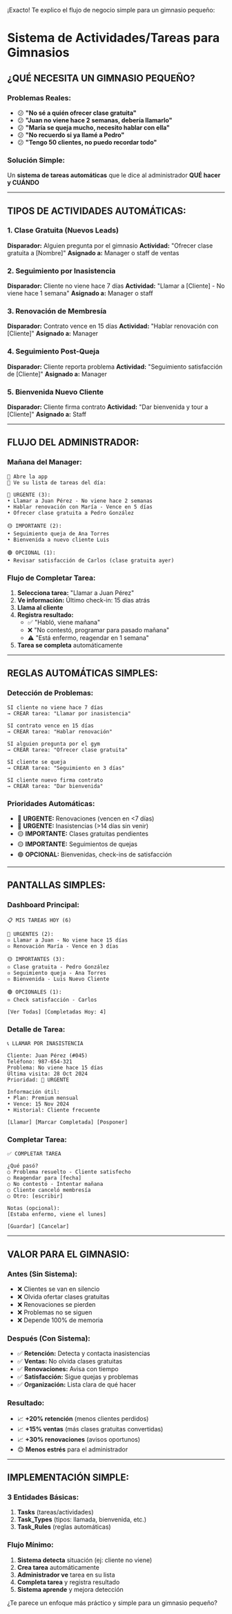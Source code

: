 ¡Exacto! Te explico el flujo de negocio simple para un gimnasio pequeño:

# Sistema de Actividades/Tareas para Gimnasios

## **¿QUÉ NECESITA UN GIMNASIO PEQUEÑO?**

### **Problemas Reales:**
- 😕 **"No sé a quién ofrecer clase gratuita"**
- 😕 **"Juan no viene hace 2 semanas, debería llamarlo"**
- 😕 **"María se queja mucho, necesito hablar con ella"**
- 😕 **"No recuerdo si ya llamé a Pedro"**
- 😕 **"Tengo 50 clientes, no puedo recordar todo"**

### **Solución Simple:**
Un **sistema de tareas automáticas** que le dice al administrador **QUÉ hacer y CUÁNDO**

---

## **TIPOS DE ACTIVIDADES AUTOMÁTICAS:**

### **1. Clase Gratuita (Nuevos Leads)**
**Disparador:** Alguien pregunta por el gimnasio
**Actividad:** "Ofrecer clase gratuita a [Nombre]"
**Asignado a:** Manager o staff de ventas

### **2. Seguimiento por Inasistencia**
**Disparador:** Cliente no viene hace 7 días
**Actividad:** "Llamar a [Cliente] - No viene hace 1 semana"
**Asignado a:** Manager o staff

### **3. Renovación de Membresía**
**Disparador:** Contrato vence en 15 días
**Actividad:** "Hablar renovación con [Cliente]"
**Asignado a:** Manager

### **4. Seguimiento Post-Queja**
**Disparador:** Cliente reporta problema
**Actividad:** "Seguimiento satisfacción de [Cliente]"
**Asignado a:** Manager

### **5. Bienvenida Nuevo Cliente**
**Disparador:** Cliente firma contrato
**Actividad:** "Dar bienvenida y tour a [Cliente]"
**Asignado a:** Staff

---

## **FLUJO DEL ADMINISTRADOR:**

### **Mañana del Manager:**
```
📱 Abre la app
👀 Ve su lista de tareas del día:

🔴 URGENTE (3):
• Llamar a Juan Pérez - No viene hace 2 semanas
• Hablar renovación con María - Vence en 5 días  
• Ofrecer clase gratuita a Pedro González

🟡 IMPORTANTE (2):
• Seguimiento queja de Ana Torres
• Bienvenida a nuevo cliente Luis

🟢 OPCIONAL (1):
• Revisar satisfacción de Carlos (clase gratuita ayer)
```

### **Flujo de Completar Tarea:**
1. **Selecciona tarea:** "Llamar a Juan Pérez"
2. **Ve información:** Último check-in: 15 días atrás
3. **Llama al cliente**
4. **Registra resultado:**
   - ✅ "Habló, viene mañana"
   - ❌ "No contestó, programar para pasado mañana"  
   - ⚠️ "Está enfermo, reagendar en 1 semana"
5. **Tarea se completa** automáticamente

---

## **REGLAS AUTOMÁTICAS SIMPLES:**

### **Detección de Problemas:**
```
SI cliente no viene hace 7 días
→ CREAR tarea: "Llamar por inasistencia"

SI contrato vence en 15 días  
→ CREAR tarea: "Hablar renovación"

SI alguien pregunta por el gym
→ CREAR tarea: "Ofrecer clase gratuita"

SI cliente se queja
→ CREAR tarea: "Seguimiento en 3 días"

SI cliente nuevo firma contrato
→ CREAR tarea: "Dar bienvenida"
```

### **Prioridades Automáticas:**
- 🔴 **URGENTE:** Renovaciones (vencen en <7 días)
- 🔴 **URGENTE:** Inasistencias (>14 días sin venir)
- 🟡 **IMPORTANTE:** Clases gratuitas pendientes
- 🟡 **IMPORTANTE:** Seguimientos de quejas
- 🟢 **OPCIONAL:** Bienvenidas, check-ins de satisfacción

---

## **PANTALLAS SIMPLES:**

### **Dashboard Principal:**
```
📋 MIS TAREAS HOY (6)

🔴 URGENTES (2):
▫️ Llamar a Juan - No viene hace 15 días
▫️ Renovación María - Vence en 3 días

🟡 IMPORTANTES (3):  
▫️ Clase gratuita - Pedro González
▫️ Seguimiento queja - Ana Torres
▫️ Bienvenida - Luis Nuevo Cliente

🟢 OPCIONALES (1):
▫️ Check satisfacción - Carlos

[Ver Todas] [Completadas Hoy: 4]
```

### **Detalle de Tarea:**
```
📞 LLAMAR POR INASISTENCIA

Cliente: Juan Pérez (#045)
Teléfono: 987-654-321
Problema: No viene hace 15 días
Última visita: 28 Oct 2024
Prioridad: 🔴 URGENTE

Información útil:
• Plan: Premium mensual
• Vence: 15 Nov 2024  
• Historial: Cliente frecuente

[Llamar] [Marcar Completada] [Posponer]
```

### **Completar Tarea:**
```
✅ COMPLETAR TAREA

¿Qué pasó?
○ Problema resuelto - Cliente satisfecho
○ Reagendar para [fecha]
○ No contestó - Intentar mañana
○ Cliente canceló membresía
○ Otro: [escribir]

Notas (opcional):
[Estaba enfermo, viene el lunes]

[Guardar] [Cancelar]
```

---

## **VALOR PARA EL GIMNASIO:**

### **Antes (Sin Sistema):**
- ❌ Clientes se van en silencio
- ❌ Olvida ofertar clases gratuitas
- ❌ Renovaciones se pierden
- ❌ Problemas no se siguen
- ❌ Depende 100% de memoria

### **Después (Con Sistema):**
- ✅ **Retención:** Detecta y contacta inasistencias
- ✅ **Ventas:** No olvida clases gratuitas
- ✅ **Renovaciones:** Avisa con tiempo
- ✅ **Satisfacción:** Sigue quejas y problemas
- ✅ **Organización:** Lista clara de qué hacer

### **Resultado:**
- 📈 **+20% retención** (menos clientes perdidos)
- 📈 **+15% ventas** (más clases gratuitas convertidas)
- 📈 **+30% renovaciones** (avisos oportunos)
- 😊 **Menos estrés** para el administrador

---

## **IMPLEMENTACIÓN SIMPLE:**

### **3 Entidades Básicas:**
1. **Tasks** (tareas/actividades)
2. **Task_Types** (tipos: llamada, bienvenida, etc.)
3. **Task_Rules** (reglas automáticas)

### **Flujo Mínimo:**
1. **Sistema detecta** situación (ej: cliente no viene)
2. **Crea tarea** automáticamente
3. **Administrador ve** tarea en su lista
4. **Completa tarea** y registra resultado
5. **Sistema aprende** y mejora detección

¿Te parece un enfoque más práctico y simple para un gimnasio pequeño?